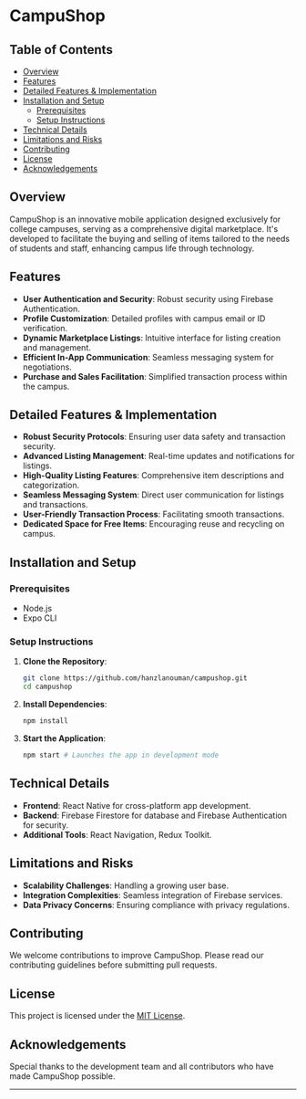 # CampuShop

## Table of Contents

- [Overview](#overview)
- [Features](#features)
- [Detailed Features & Implementation](#detailed-features--implementation)
- [Installation and Setup](#installation-and-setup)
  - [Prerequisites](#prerequisites)
  - [Setup Instructions](#setup-instructions)
- [Technical Details](#technical-details)
- [Limitations and Risks](#limitations-and-risks)
- [Contributing](#contributing)
- [License](#license)
- [Acknowledgements](#acknowledgements)

## Overview

CampuShop is an innovative mobile application designed exclusively for college campuses, serving as a comprehensive digital marketplace. It's developed to facilitate the buying and selling of items tailored to the needs of students and staff, enhancing campus life through technology.

## Features

- **User Authentication and Security**: Robust security using Firebase Authentication.
- **Profile Customization**: Detailed profiles with campus email or ID verification.
- **Dynamic Marketplace Listings**: Intuitive interface for listing creation and management.
- **Efficient In-App Communication**: Seamless messaging system for negotiations.
- **Purchase and Sales Facilitation**: Simplified transaction process within the campus.

## Detailed Features & Implementation

- **Robust Security Protocols**: Ensuring user data safety and transaction security.
- **Advanced Listing Management**: Real-time updates and notifications for listings.
- **High-Quality Listing Features**: Comprehensive item descriptions and categorization.
- **Seamless Messaging System**: Direct user communication for listings and transactions.
- **User-Friendly Transaction Process**: Facilitating smooth transactions.
- **Dedicated Space for Free Items**: Encouraging reuse and recycling on campus.

## Installation and Setup

### Prerequisites

- Node.js
- Expo CLI

### Setup Instructions

1. **Clone the Repository**:
   ```bash
   git clone https://github.com/hanzlanouman/campushop.git
   cd campushop
   ```

2. **Install Dependencies**:
   ```bash
   npm install
   ```

3. **Start the Application**:
   ```bash
   npm start # Launches the app in development mode
   ```

## Technical Details

- **Frontend**: React Native for cross-platform app development.
- **Backend**: Firebase Firestore for database and Firebase Authentication for security.
- **Additional Tools**: React Navigation, Redux Toolkit.

## Limitations and Risks

- **Scalability Challenges**: Handling a growing user base.
- **Integration Complexities**: Seamless integration of Firebase services.
- **Data Privacy Concerns**: Ensuring compliance with privacy regulations.

## Contributing

We welcome contributions to improve CampuShop. Please read our contributing guidelines before submitting pull requests.

## License

This project is licensed under the [MIT License](LICENSE).

## Acknowledgements

Special thanks to the development team and all contributors who have made CampuShop possible.

---
